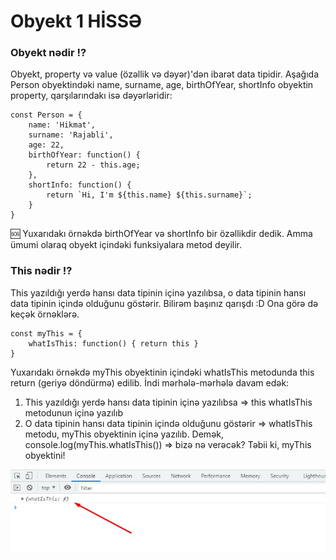 # Obyekt 1 HİSSƏ

### Obyekt nədir ⁉
Obyekt, property və value (özəllik və dəyər)'dən ibarət data tipidir. Aşağıda Person obyektindəki name, surname, age, birthOfYear, shortInfo obyektin property, qarşılarındakı isə dəyərləridir:
```
const Person = {
    name: 'Hikmat',
    surname: 'Rajabli',
    age: 22,
    birthOfYear: function() {
        return 22 - this.age;
    },
    shortInfo: function() {
        return `Hi, I'm ${this.name} ${this.surname}`;
    }
}
```

🆘 Yuxarıdakı örnəkdə birthOfYear və shortInfo bir özəllikdir dedik. Amma ümumi olaraq obyekt içindəki funksiyalara metod deyilir. 

### This nədir ⁉

This yazıldığı yerdə hansı data tipinin içinə yazılıbsa, o data tipinin hansı data tipinin içində olduğunu göstərir. Bilirəm başınız qarışdı :D Ona görə də keçək örnəklərə. 
```
const myThis = {
    whatIsThis: function() { return this }
}
```
Yuxarıdakı örnəkdə myThis obyektinin içindəki whatIsThis metodunda this return (geriyə döndürmə) edilib. İndi mərhələ-mərhələ davam edək:
1. This yazıldığı yerdə hansı data tipinin içinə yazılıbsa => this whatIsThis metodunun içinə yazılıb
2. O data tipinin hansı data tipinin içində olduğunu göstərir => whatIsThis metodu, myThis obyektinin içinə yazılıb.
Demək, console.log(myThis.whatIsThis()) => bizə nə verəcək? Təbii ki, myThis obyektini!

![This is image](./img/1.jpg)